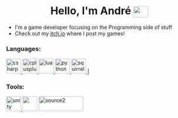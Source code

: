 <h1 align="center">Hello, I'm André <a href="https://twitter.com/mastardy1" target="blank"><img align="center" src="https://cdn.jsdelivr.net/npm/simple-icons@3.0.1/icons/twitter.svg" alt="mastardy1" height="30" width="40" /></a></h1> 

- I'm a game developer focusing on the Programming side of stuff<br>
- Check out my [itch.io](https://gelapt.itch.io/) where I post my games!

<h3 align="left">Languages:</h3>
<p align="left">
<a href="https://www.w3schools.com/cs/" target="_blank"> <img src="https://hownot2code.files.wordpress.com/2016/06/2p4i.png?w=676" alt="csharp" width="40" height="40"/> </a>
<a href="https://www.w3schools.com/cpp/" target="_blank"> <img src="https://upload.wikimedia.org/wikipedia/commons/thumb/1/18/ISO_C%2B%2B_Logo.svg/1200px-ISO_C%2B%2B_Logo.svg.png" alt="cplusplus" width="40" height="40"/> </a>
<a href="https://www.lua.org" target="_blank"> <img src="https://upload.wikimedia.org/wikipedia/commons/thumb/c/cf/Lua-Logo.svg/1200px-Lua-Logo.svg.png" alt="lua" width="40" height="40"/> </a>
<a href="https://www.python.org" target="_blank"> <img src="https://upload.wikimedia.org/wikipedia/commons/thumb/c/c3/Python-logo-notext.svg/640px-Python-logo-notext.svg.png" alt="python" width="40" height="40"/> </a>
<a href="http://squirrel-lang.org" target="_blank"> <img src="http://squirrel-lang.org/images/simple_nut.png" alt="squirrel" width="40" height="40"/> </a> | 
</p>

<h3 align="left">Tools:</h3>
<p align="left">
<a href="https://unity.com/" target="_blank"> <img src="https://www.vectorlogo.zone/logos/unity3d/unity3d-icon.svg" alt="unity" width="40" height="40"/> </a>
<img src="https://www.blondiebliss.co.ke/wp-content/uploads/2020/02/vertical-black-line-png-18.png" width="40" height="40">
<a href="https://developer.valvesoftware.com/wiki/Source_2" target="_blank"> <img src="https://upload.wikimedia.org/wikipedia/commons/thumb/6/67/Source_engine_logo_and_wordmark.svg/250px-Source_engine_logo_and_wordmark.svg.png" alt="source2" width="120" height="40"/> </a>
</p>

